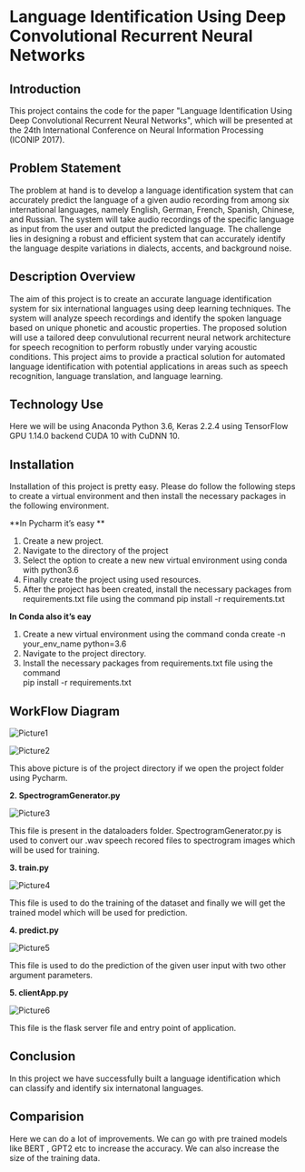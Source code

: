 # Language Identification Using Deep Convolutional Recurrent Neural Networks

## Introduction

This project contains the code for the paper "Language Identification Using Deep Convolutional Recurrent Neural Networks", which will be presented at the 24th International Conference on Neural Information Processing (ICONIP 2017).

## Problem Statement

The problem at hand is to develop a language identification system that can accurately predict the language of a given audio recording from among six international languages, namely English, German, French, Spanish, Chinese, and Russian. The system will take audio recordings of the specific language as input from the user and output the predicted language. The challenge lies in designing a robust and efficient system that can accurately identify the language despite variations in dialects, accents, and background noise.

## Description Overview

The aim of this project is to create an accurate language identification system for six international languages using deep learning techniques. The system will analyze speech recordings and identify the spoken language based on unique phonetic and acoustic properties. The proposed solution will use a tailored deep convulutional recurrent neural network architecture for speech recognition to perform robustly under varying acoustic conditions. This project aims to provide a practical solution for automated language identification with potential applications in areas such as speech recognition, language translation, and language learning.

## Technology Use

Here we will be using Anaconda Python 3.6, Keras 2.2.4 using TensorFlow GPU 1.14.0 backend CUDA 10 with CuDNN 10. 

## Installation

Installation of this project is pretty easy. Please do follow the following steps to create a virtual environment and then install the necessary packages in the following environment.

**In Pycharm it’s easy **

1. Create a new project.
2. Navigate to the directory of the project
3. Select the option to create a new new virtual environment using conda with python3.6
4. Finally create the project using used resources.
5. After the project has been created, install the necessary packages from requirements.txt file using the command pip install -r requirements.txt


**In Conda also it’s eay**

1. Create a new virtual environment using the command
    conda create -n your_env_name python=3.6
2. Navigate to the project directory.
3. Install the necessary packages from requirements.txt file using the command         
pip install -r requirements.txt

## WorkFlow Diagram

![Picture1](https://user-images.githubusercontent.com/78642104/202015195-c0d8b584-0bcc-43c5-8728-faa51118e50e.jpg)


![Picture2](https://user-images.githubusercontent.com/78642104/202015270-f4bd6edf-db42-40da-a7bc-9f21c7a31ae5.png)

This above picture is of the project directory if we open the project folder using Pycharm. 

**2. SpectrogramGenerator.py**

![Picture3](https://user-images.githubusercontent.com/78642104/202015467-09581a24-6d44-442e-8a91-8b79fb45bad3.jpg)

This file is present in the dataloaders folder. SpectrogramGenerator.py is used to convert our .wav speech recored files to spectrogram images which will be used for training.

**3. train.py**

![Picture4](https://user-images.githubusercontent.com/78642104/202015578-4761cbed-3d0f-4aea-b15a-4992e6e3e1a9.jpg)

This file is used to do the training of the dataset and finally we will get the trained model which will be used for prediction.

**4. predict.py**

![Picture5](https://user-images.githubusercontent.com/78642104/202015750-b7ff9e89-0e72-4c9b-b0ab-082a69e07e6a.jpg)

This file is used to do the prediction of the given user input with two other argument parameters.

**5. clientApp.py**

![Picture6](https://user-images.githubusercontent.com/78642104/202015815-acaf5fbd-f775-4201-b3aa-d984c14384e4.jpg)

This file is the flask server file and entry point of application.

## Conclusion

In this project we have successfully built a language identification which can classify and identify six internatonal languages.

## Comparision

Here we can do a lot of improvements. We can go with pre trained models like BERT , GPT2 etc to increase the accuracy. We can also increase the size of the training data.








